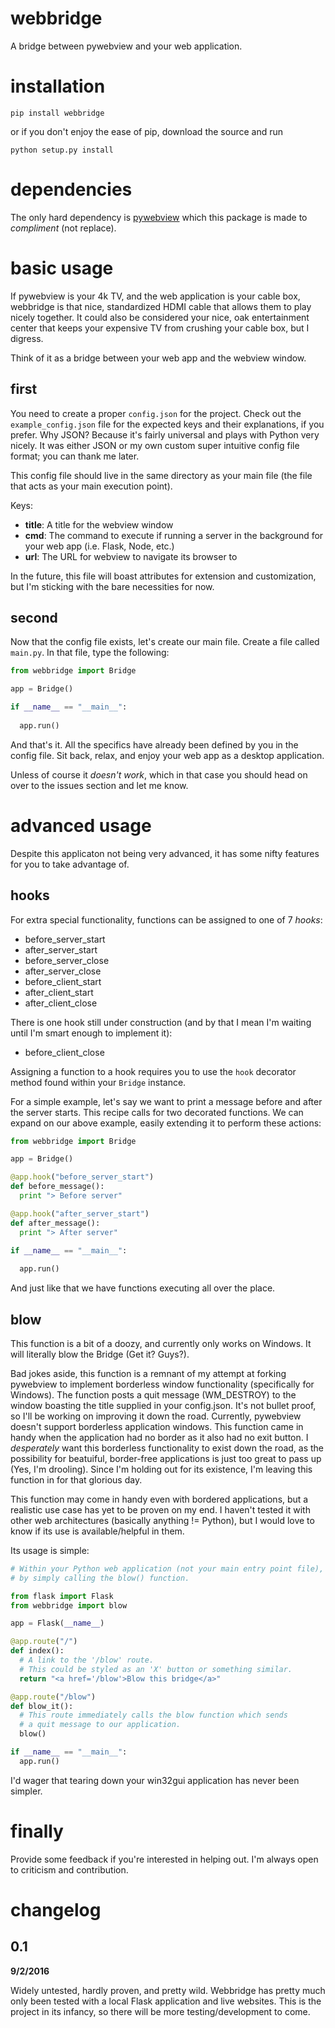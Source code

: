 # webbridge
A bridge between pywebview and your web application.

# installation
`pip install webbridge`

or if you don't enjoy the ease of pip, download the source and run

`python setup.py install`

# dependencies
The only hard dependency is [pywebview](https://github.com/r0x0r/pywebview) which this package is made to *compliment* (not replace).

# basic usage
If pywebview is your 4k TV, and the web application is your cable box, webbridge is that nice, standardized HDMI cable that allows them to play nicely together. It could also be considered your nice, oak entertainment center that keeps your expensive TV from crushing your cable box, but I digress.

Think of it as a bridge between your web app and the webview window.

## first
You need to create a proper `config.json` for the project. Check out the `example_config.json` file for the expected keys and their explanations, if you prefer. Why JSON? Because it's fairly universal and plays with Python very nicely. It was either JSON or my own custom super intuitive config file format; you can thank me later.

This config file should live in the same directory as your main file (the file that acts as your main execution point).

Keys:
* **title**: A title for the webview window
* **cmd**: The command to execute if running a server in the background for your web app (i.e. Flask, Node, etc.)
* **url**: The URL for webview to navigate its browser to

In the future, this file will boast attributes for extension and customization, but I'm sticking with the bare necessities for now.

## second
Now that the config file exists, let's create our main file. Create a file called `main.py`. In that file, type the following:

```python
from webbridge import Bridge

app = Bridge()

if __name__ == "__main__":
  
  app.run()
```

And that's it. All the specifics have already been defined by you in the config file. Sit back, relax, and enjoy your web app as a desktop application.

Unless of course it *doesn't work*, which in that case you should head on over to the issues section and let me know.

# advanced usage

Despite this applicaton not being very advanced, it has some nifty features for you to take advantage of.

## hooks
For extra special functionality, functions can be assigned to one of 7 *hooks*:
* before_server_start
* after_server_start
* before_server_close
* after_server_close
* before_client_start
* after_client_start
* after_client_close

There is one hook still under construction (and by that I mean I'm waiting until I'm smart enough to implement it):
* before_client_close

Assigning a function to a hook requires you to use the `hook` decorator method found within your `Bridge` instance.

For a simple example, let's say we want to print a message before and after the server starts. This recipe calls for two decorated functions. We can expand on our above example, easily extending it to perform these actions:

```python
from webbridge import Bridge

app = Bridge()

@app.hook("before_server_start")
def before_message():
  print "> Before server"

@app.hook("after_server_start")
def after_message():
  print "> After server"

if __name__ == "__main__":
  
  app.run()
```

And just like that we have functions executing all over the place.

## blow
This function is a bit of a doozy, and currently only works on Windows. It will literally blow the Bridge (Get it? Guys?).

Bad jokes aside, this function is a remnant of my attempt at forking pywebview to implement borderless window functionality (specifically for Windows). The function posts a quit message (WM_DESTROY) to the window boasting the title supplied in your config.json. It's not bullet proof, so I'll be working on improving it down the road. Currently, pywebview doesn't support borderless application windows. This function came in handy when the application had no border as it also had no exit button. I *desperately* want this borderless functionality to exist down the road, as the possibility for beatuiful, border-free applications is just too great to pass up (Yes, I'm drooling). Since I'm holding out for its existence, I'm leaving this function in for that glorious day.

This function may come in handy even with bordered applications, but a realistic use case has yet to be proven on my end. I haven't tested it with other web architectures (basically anything != Python), but I would love to know if its use is available/helpful in them.

Its usage is simple:

```python
# Within your Python web application (not your main entry point file), you can blow the Bridge application
# by simply calling the blow() function.

from flask import Flask
from webbridge import blow

app = Flask(__name__)

@app.route("/")
def index():
  # A link to the '/blow' route.
  # This could be styled as an 'X' button or something similar.
  return "<a href='/blow'>Blow this bridge</a>"

@app.route("/blow")
def blow_it():
  # This route immediately calls the blow function which sends
  # a quit message to our application.
  blow()

if __name__ == "__main__":
  app.run()
```

I'd wager that tearing down your win32gui application has never been simpler.

# finally
Provide some feedback if you're interested in helping out. I'm always open to criticism and contribution.

#  changelog
## 0.1
**9/2/2016**

Widely untested, hardly proven, and pretty wild. Webbridge has pretty much only been tested with a local Flask application and live websites. This is the project in its infancy, so there will be more testing/development to come.
